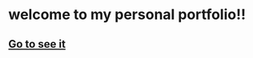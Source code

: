 # welcome to my personal portfolio!! 
## <a href='https://juliorivasz.github.io/PortFolio/' >Go to see it</a>

